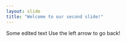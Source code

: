 ```yaml
---
layout: slide
title: "Welcome to our second slide!"
---
```

Some edited text
Use the left arrow to go back!
